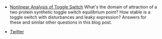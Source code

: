 * [Nonlinear Analysis of Toggle Switch](https://github.com/ayush-pandey/ayush-pandey.github.io/toggle_switch/toggle_blog.md/)
What's the domain of attraction of a two protein synthetic toggle switch equilibrium point? How stable is a toggle switch with disturbances and leaky expression? Answers for these and similar other questions in this blog post. 

* [Twitter](https://twitter.com/Ayush9Pandey)
